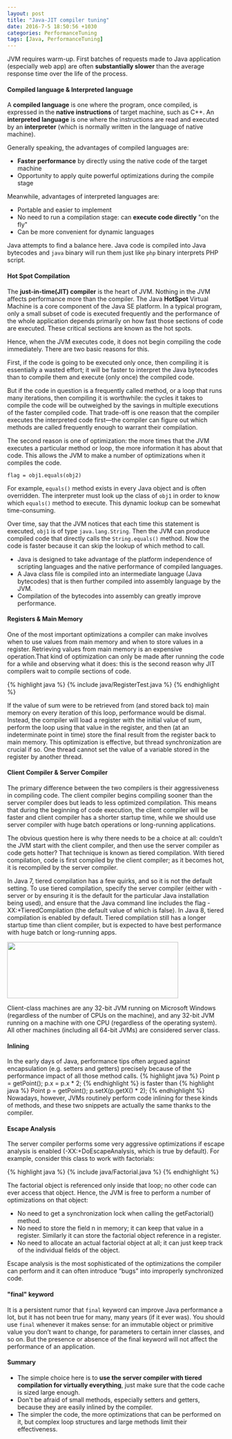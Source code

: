 ```yaml
--- 
layout: post
title: "Java-JIT compiler tuning" 
date: 2016-7-5 18:50:56 +1030 
categories: PerformanceTuning
tags: [Java, PerformanceTuning] 
---
```

JVM requires warm-up. First batches of requests made to Java application (especially web app) are often **substantially slower** than the average response time over the life of the process.
<!--summary break-->

#### Compiled language & Interpreted language
A **compiled language** is one where the program, once compiled, is expressed in the **native instructions** of target machine, such as C++. An **interpreted language** is one where the instructions are read and executed by an **interpreter** (which is normally written in the language of native machine). 

Generally speaking, the advantages of compiled languages are:

* **Faster performance** by directly using the native code of the target machine
* Opportunity to apply quite powerful optimizations during the compile stage
 
Meanwhile, advantages of interpreted languages are:
  
* Portable and easier to implement
* No need to run a compilation stage: can **execute code directly** "on the fly"
* Can be more convenient for dynamic languages
 
Java attempts to find a balance here. Java code is compiled into Java bytecodes and `java` binary will run them just like `php` binary interprets PHP script. 

 
#### Hot Spot Compilation
The **just-in-time(JIT) compiler** is the heart of JVM. Nothing in the JVM affects performance more than the compiler. The Java **HotSpot** Virtual Machine is a core component of the Java SE platform. In a typical program, only a small subset of code is executed frequently and the performance of the whole application depends primarily on how fast those sections of code are executed. These critical sections are known as the hot spots.

Hence, when the JVM executes code, it does not begin compiling the code immediately. There are two basic reasons for this. 

First, if the code is going to be executed only once, then compiling it is essentially a wasted effort; it will be faster to interpret the Java bytecodes than to compile them and execute (only once) the compiled code.

But if the code in question is a frequently called method, or a loop that runs many iterations, then compiling it is worthwhile: the cycles it takes to compile the code will be outweighed by the savings in multiple executions of the faster compiled code. That trade-off is one reason that the compiler executes the interpreted code first—the compiler can figure out which methods are called frequently enough to warrant their compilation.

The second reason is one of optimization: the more times that the JVM executes a particular method or loop, the more information it has about that code. This allows the JVM to make a number of optimizations when it compiles the code.

`flag = obj1.equals(obj2)` 

For example, `equals()` method exists in every Java object and is often overridden. The interpreter must look up the class of `obj1` in order to know which `equals()` method to execute. This dynamic lookup can be somewhat time-consuming.

Over time, say that the JVM notices that each time this statement is executed, `obj1` is of type `java.lang.String`. Then the JVM can produce compiled code that directly calls the `String.equals()` method. Now the code is faster because it can skip the lookup of which method to call.

* Java is designed to take advantage of the platform independence of scripting languages and the native performance of compiled languages.
* A Java class file is compiled into an intermediate language (Java bytecodes) that is then further compiled into assembly language by the JVM.
* Compilation of the bytecodes into assembly can greatly improve performance.

#### Registers & Main Memory
One of the most important optimizations a compiler can make involves when to use values from main memory and when to store values in a register. Retrieving values from main memory is an expensive operation.That kind of optimization can only be made after running the code for a while and observing what it does: this is the second reason why JIT compilers wait to compile sections of code.

{% highlight java %}
{% include java/RegisterTest.java %}
{% endhighlight %}

If the value of sum were to be retrieved from (and stored back to) main memory on every iteration of this loop, performance would be dismal. Instead, the compiler will load a register with the initial value of sum, perform the loop using that value in the register, and then (at an indeterminate point in time) store the final result from the register back to main memory.
This optimization is effective, but thread synchronization are crucial if so. One thread cannot set the value of a variable stored in the register by another thread.

#### Client Compiler & Server Compiler
The primary difference between the two compilers is their aggressiveness in compiling code. The client compiler begins compiling sooner than the server compiler does but leads to less optimized compilation. This means that during the beginning of code execution, the client compiler will be faster and client compiler has a shorter startup time, while we should use server compiler with huge batch operations or long-running applications. 

The obvious question here is why there needs to be a choice at all: couldn’t the JVM start with the client compiler, and then use the server compiler as code gets hotter? That technique is known as tiered compilation. With tiered compilation, code is first compiled by the client compiler; as it becomes hot, it is recompiled by the server compiler.

In Java 7, tiered compilation has a few quirks, and so it is not the default setting. To use tiered compilation, specify the server compiler (either with -server or by ensuring it is the default for the particular Java installation being used), and ensure that the Java command line includes the flag -XX:+TieredCompilation (the default value of which is false). In Java 8, tiered compilation is enabled by default. Tiered compilation still has a longer startup time than client compiler, but is expected to have best performance with huge batch or long-running apps.

<img src="https://cmudream.files.wordpress.com/2016/07/throughput_of_server_applications.png" width="396" height="130" />

Client-class machines are any 32-bit JVM running on Microsoft Windows (regardless of the number of CPUs on the machine), and any 32-bit JVM running on a machine with one CPU (regardless of the operating system). All other machines (including all 64-bit JVMs) are considered server class.

#### Inlining
In the early days of Java, performance tips often argued against encapsulation (e.g. setters and getters) precisely because of the performance impact of all those method calls.
{% highlight java %}
Point p = getPoint();
p.x = p.x * 2;
{% endhighlight %}
is faster than
{% highlight java %}
Point p = getPoint();
p.setX(p.getX() * 2);
{% endhighlight %}
Nowadays, however, JVMs routinely perform code inlining for these kinds of methods, and these two snippets are actually the same thanks to the compiler.

#### Escape Analysis
The server compiler performs some very aggressive optimizations if escape analysis is enabled (-XX:+DoEscapeAnalysis, which is true by default). For example, consider this class to work with factorials:

{% highlight java %}
{% include java/Factorial.java %}
{% endhighlight %}

The factorial object is referenced only inside that loop; no other code can ever access that object. Hence, the JVM is free to perform a number of optimizations on that object:

* No need to get a synchronization lock when calling the getFactorial() method.
* No need to store the field n in memory; it can keep that value in a register. Similarly
it can store the factorial object reference in a register.
* No need to allocate an actual factorial object at all; it can just keep track of the individual fields of the object.

Escape analysis is the most sophisticated of the optimizations the compiler can perform and it can often introduce “bugs” into improperly synchronized code.

#### "final" keyword

It is a persistent rumor that `final` keyword can improve Java performance a lot, but it has not been true for many, many years (if it ever was). You should use `final` whenever it makes sense: for an immutable object or primitive value you don’t want to change, for parameters to certain inner classes, and so on. But the presence or absence of the final keyword will not affect the performance of an application.

#### Summary

* The simple choice here is to **use the server compiler with tiered compilation for virtually everything**, just make sure that the code cache is sized large enough.
* Don't be afraid of small methods, especially setters and getters, because they are easily inlined by the compiler.
* The simpler the code, the more optimizations that can be performed on it, but complex loop structures and large methods limit their effectiveness.



